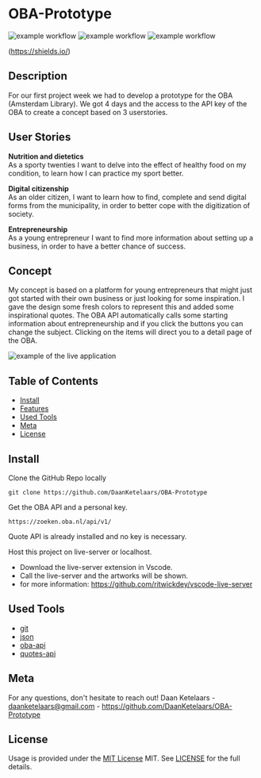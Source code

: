 # OBA-Prototype

![example workflow](https://img.shields.io/github/languages/count/DaanKetelaars/OBA-Prototype?style=flat-square)
![example workflow](https://img.shields.io/github/last-commit/DaanKetelaars/OBA-Prototype?style=flat-square)
![example workflow](https://img.shields.io/github/repo-size/DaanKetelaars/OBA-Prototype?style=flat-square)

(https://shields.io/)

## Description
For our first project week we had to develop a prototype for the OBA (Amsterdam Library). We got 4 days and the access to the API key of the OBA to create a concept based on 3 userstories.

## User Stories

**Nutrition and dietetics** <br/>
As a sporty twenties I want to delve into the effect of healthy food on my condition, to learn how I can practice my sport better. 

**Digital citizenship** <br/>
As an older citizen, I want to learn how to find, complete and send digital forms from the municipality, in order to better cope with the digitization of society. 

**Entrepreneurship** <br/>
As a young entrepreneur I want to find more information about setting up a business, in order to have a better chance of success.


## Concept
My concept is based on a platform for young entrepreneurs that might just got started with their own business or just looking for some inspiration. I gave the design some fresh colors to represent this and added some inspirational quotes. The OBA API automatically calls some starting information about entrepreneurship and if you click the buttons you can change the subject. Clicking on the items will direct you to a detail page of the OBA.  


<img src="screenshot.png" alt="example of the live application" />

## Table of Contents

- [Install](#install)
- [Features](#features)
- [Used Tools](#used-tools)
- [Meta](#meta)
- [License](#license)

## Install

Clone the GitHub Repo locally

```
git clone https://github.com/DaanKetelaars/OBA-Prototype
```

Get the OBA API and a personal key.

```
https://zoeken.oba.nl/api/v1/
```

Quote API is already installed and no key is necessary.


Host this project on live-server or localhost.

- Download the live-server extension in Vscode.
- Call the live-server and the artworks will be shown.
- for more information: https://github.com/ritwickdey/vscode-live-server

## Used Tools

- [git](https://git-scm.com/)
- [json](https://www.json.org/json-en.html)
- [oba-api](https://zoeken.oba.nl/api/v1/)
- [quotes-api](https://type.fit/api/quotes)

## Meta

For any questions, don't hesitate to reach out!
Daan Ketelaars - daanketelaars@gmail.com - https://github.com/DaanKetelaars/OBA-Prototype

## License

Usage is provided under the [MIT License](https://github.com/git/git-scm.com/blob/master/MIT-LICENSE.txt) MIT. See [LICENSE](https://github.com/DaanKetelaars/OBA-Prototype/blob/master/LICENSE) for the full details.
